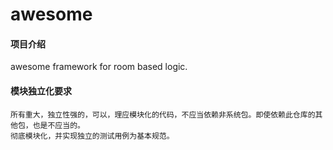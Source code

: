 # awesome

#### 项目介绍
awesome framework for room based logic.


#### 模块独立化要求
```
所有重大，独立性强的，可以，理应模块化的代码，不应当依赖非系统包。即使依赖此仓库的其他包，也是不应当的。
彻底模块化，并实现独立的测试用例为基本规范。
```
